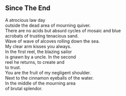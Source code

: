 Since The End
-------------
A atrocious law day  
outside the dead area of mourning quiver.  
There are no acids but absurd cycles of mosaic and blue  
acrobats of trusting tenacious sand.  
Wave of wave of alcoves rolling down the sea.  
My clear arm kisses you always.  
In the first reel, the blazing sailor  
is gnawn by a uncle. In the second  
reel he returns, to create and  
to trust.  
You are the fruit of my negligent shoulder.  
Next to the cinnamon eyeballs of the water.  
In the middle of the mourning area  
of brutal splendor.  
